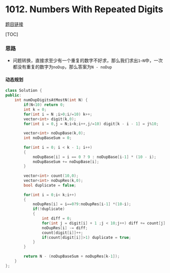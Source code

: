 # 1012. Numbers With Repeated Digits

[题目链接](https://leetcode.com/problems/numbers-with-repeated-digits/)

[TOC]

### 思路

* 问题转换，直接求至少有一个重复的数字不好求，那么我们求出`1~N`中，一次都没有重复的数字为`noDup`，那么答案为`N - noDup`

#### 动态规划

```cpp
class Solution {
public:
    int numDupDigitsAtMostN(int N) {
        if(N<10) return 0;
        int k = 0;
        for(int i = N ;i>0;i/=10) k++;
        vector<int> digit(k,0);
        for(int i = 0,j = N;i<k;i++,j/=10) digit[k - i - 1] = j%10;
        
        vector<int> noDupBase(k,0);
        int noDupBaseSum = 0;
        
        for(int i = 0; i < k - 1; i++)
        {
            noDupBase[i] = i == 0 ? 9 : noDupBase[i-1] * (10 - i);
            noDupBaseSum += noDupBase[i];
        }
        
        vector<int> count(10,0);
        vector<int> noDupRes(k,0);
        bool duplicate = false;
        
        for(int i = 0;i< k;i++)
        {
            noDupRes[i] = i==0?9:noDupRes[i-1] *(10-i);
            if(!duplicate)
            {
                int diff = 0;
                for(int j = digit[i] + 1 ;j < 10;j++) diff += count[j] == 0;
                noDupRes[i] -= diff;
                count[digit[i]]++;
                if(count[digit[i]]>1) duplicate = true;
            }
        }
        
        return N - (noDupBaseSum + noDupRes[k-1]);
    }
};
```

